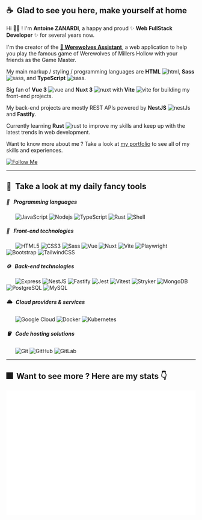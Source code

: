 ## ☕️&nbsp;&nbsp;Glad to see you here, make yourself at home

Hi 👋🏼 ! I'm **Antoine ZANARDI**, a happy and proud ✨ **Web FullStack Developer** ✨ for several years now. 

I'm the creator of the **[🐺 Werewolves Assistant](https://werewolves-assistant.com)**, a web application to help you play the famous game of Werewolves of Millers Hollow with your friends as the Game Master.

My main markup / styling / programming languages are **HTML** <img src="https://upload.wikimedia.org/wikipedia/commons/thumb/6/61/HTML5_logo_and_wordmark.svg/640px-HTML5_logo_and_wordmark.svg.png" alt="html" width=15 height=auto/>, **Sass** <img src="https://upload.wikimedia.org/wikipedia/commons/thumb/9/96/Sass_Logo_Color.svg/2560px-Sass_Logo_Color.svg.png" alt="sass" width=15 height=auto/>, and **TypeScript** <img src="https://upload.wikimedia.org/wikipedia/commons/thumb/4/4c/Typescript_logo_2020.svg/1200px-Typescript_logo_2020.svg.png" alt="sass" width=15 height=auto/>.

Big fan of **Vue 3** <img src="https://upload.wikimedia.org/wikipedia/commons/thumb/9/95/Vue.js_Logo_2.svg/2367px-Vue.js_Logo_2.svg.png" alt="vue" width=15 height=auto/> and **Nuxt 3** <img src="https://upload.wikimedia.org/wikipedia/commons/thumb/a/ae/Nuxt_logo.svg/2560px-Nuxt_logo.svg.png" alt="nuxt" width=15 height=auto/> with **Vite** <img src="https://upload.wikimedia.org/wikipedia/commons/thumb/f/f1/Vitejs-logo.svg/1039px-Vitejs-logo.svg.png" alt="vite" width=15 height=auto/> for building my front-end projects. 

My back-end projects are mostly REST APIs powered by  **NestJS** <img src="https://docs.nestjs.com/assets/logo-small.svg" alt="nestJs" width=15 height=auto/> and **Fastify**.

Currently learning **Rust** <img src="https://www.rust-lang.org/logos/rust-logo-64x64.png" alt="rust" width=15 height=auto/> to improve my skills and keep up with the latest trends in web development.

Want to know more about me ? Take a look at <a href="https://antoinezanardi.fr" target="_blank">my portfolio</a> to see all of my skills and experiences.

[![Follow Me](https://img.shields.io/github/followers/antoinezanardi?label=Follow%20me%20on%20the%20left%20column%20%20👈&style=social)](#)

---

## 🌟&nbsp;&nbsp;Take a look at my daily fancy tools
  
##### 🔧&nbsp;&nbsp;&nbsp;Programming languages

&nbsp;&nbsp;&nbsp;&nbsp;&nbsp;&nbsp;![JavaScript](https://img.shields.io/badge/-JavaScript-black?style=flat-square&logo=javascript)
![Nodejs](https://img.shields.io/badge/-Nodejs-black?style=flat-square&logo=Node.js)
![TypeScript](https://img.shields.io/badge/-TypeScript-black?style=flat-square&logo=typescript)
![Rust](https://img.shields.io/badge/-Rust-black?style=flat-square&logo=rust)
![Shell](https://img.shields.io/badge/-Shell-black?style=flat-square&logo=gnu-bash)
  
##### 🎨&nbsp;&nbsp;&nbsp;Front-end technologies

&nbsp;&nbsp;&nbsp;&nbsp;&nbsp;&nbsp;![HTML5](https://img.shields.io/badge/-HTML5-black?style=flat-square&logo=html5)
![CSS3](https://img.shields.io/badge/-CSS3-black?style=flat-square&logo=css3&logoColor=blue)
![Sass](https://img.shields.io/badge/-Sass-black?style=flat-square&logo=sass)
![Vue](https://img.shields.io/badge/-Vue3-black?style=flat-square&logo=vue.js)
![Nuxt](https://img.shields.io/badge/-Nuxt3-black?style=flat-square&logo=nuxt.js)
![Vite](https://img.shields.io/badge/-Vite-black?style=flat-square&logo=vite)
![Playwright](https://img.shields.io/badge/-Playwright-black?style=flat-square&logo=paddle)
![Bootstrap](https://img.shields.io/badge/-Bootstrap-black?style=flat-square&logo=bootstrap)
![TailwindCSS](https://img.shields.io/badge/-TailwindCSS-black?style=flat-square&logo=tailwindcss)

##### ⚙️&nbsp;&nbsp;&nbsp;Back-end technologies

&nbsp;&nbsp;&nbsp;&nbsp;&nbsp;&nbsp;![Express](https://img.shields.io/badge/-Express-black?style=flat-square&logo=express)
![NestJS](https://img.shields.io/badge/-NestJS-black?style=flat-square&logo=nestjs&logoColor=red)
![Fastify](https://img.shields.io/badge/-Fastify-black?style=flat-square&logo=fastify)
![Jest](https://img.shields.io/badge/-Jest-black?style=flat-square&logo=jest)
![Vitest](https://img.shields.io/badge/-Vitest-black?style=flat-square&logo=vitest)
![Stryker](https://img.shields.io/badge/-Stryker-black?style=flat-square&logo=stryker)
![MongoDB](https://img.shields.io/badge/-MongoDB-black?style=flat-square&logo=mongodb)
![PostgreSQL](https://img.shields.io/badge/-PostgreSQL-black?style=flat-square&logo=postgresql)
![MySQL](https://img.shields.io/badge/-MySQL-black?style=flat-square&logo=mysql)

##### 🌥️&nbsp;&nbsp;&nbsp;Cloud providers & services

&nbsp;&nbsp;&nbsp;&nbsp;&nbsp;&nbsp;![Google Cloud](https://img.shields.io/badge/Google%20Cloud-black?style=flat-square&logo=google-cloud)
![Docker](https://img.shields.io/badge/-Docker-black?style=flat-square&logo=docker)
![Kubernetes](https://img.shields.io/badge/-Kubernetes-black?style=flat-square&logo=kubernetes)

##### 🪣&nbsp;&nbsp;&nbsp;Code hosting solutions

&nbsp;&nbsp;&nbsp;&nbsp;&nbsp;&nbsp;![Git](https://img.shields.io/badge/-Git-black?style=flat-square&logo=git)
![GitHub](https://img.shields.io/badge/-GitHub-black?style=flat-square&logo=github)
![GitLab](https://img.shields.io/badge/-GitLab-black?style=flat-square&logo=gitlab)

---

## 🎆&nbsp;&nbsp;Want to see more ? Here are my stats 👇

![Metrics](/github-metrics.svg)
